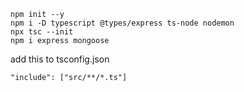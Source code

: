 ```
npm init --y
npm i -D typescript @types/express ts-node nodemon
npx tsc --init
npm i express mongoose
```
add this to tsconfig.json
```
"include": ["src/**/*.ts"]
```